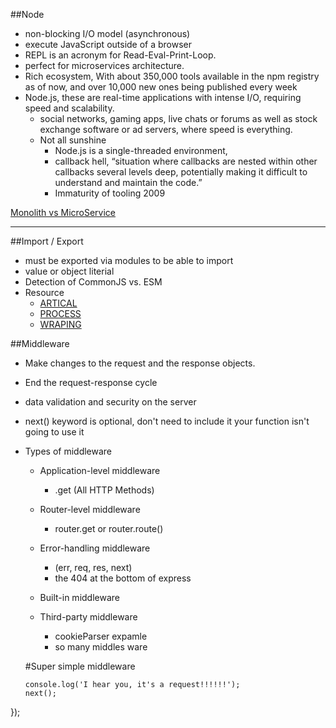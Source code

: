 ##Node
* non-blocking I/O model (asynchronous)
* execute JavaScript outside of a browser
* REPL is an acronym for Read-Eval-Print-Loop.
* perfect for microservices architecture.
* Rich ecosystem, With about 350,000 tools available in the npm registry as of now, and over 10,000 new ones being published every week
* Node.js, these are real-time applications with intense I/O, requiring speed and scalability.
  * social networks, gaming apps, live chats or forums as well as stock exchange software or ad servers, where speed is everything.
  * Not all sunshine
    * Node.js is a single-threaded environment, 
    *  callback hell, “situation where callbacks are nested within other callbacks several levels deep, potentially making it difficult to understand and maintain the code.”
    * Immaturity of tooling 2009

[Monolith vs MicroService](https://www.altexsoft.com/wp-content/uploads/2016/11/The-difference-between-the-monolithic-and-microservices-architecture-1.png)


---

##Import / Export
* must be exported via modules to be able to import
* value or object literial
* Detection of CommonJS vs. ESM
* Resource
  * [ARTICAL](https://hackernoon.com/node-js-tc-39-and-modules-a1118aecf95e)
  * [PROCESS](https://cdn-images-1.medium.com/max/1600/1*W9dyBkQ7nRT_YiaZupFhaw.png)
  * [WRAPING](https://cdn-images-1.medium.com/max/1600/1*Rn5xTqjKdPZuG7VnqMzN1w.png)


##Middleware 
* Make changes to the request and the response objects.
* End the request-response cycle
* data validation and security on the server
* next() keyword is optional, don't need to include it your function isn't going to use it
* Types of middleware
  * Application-level middleware
    * .get (All HTTP Methods)
  * Router-level middleware
    * router.get or router.route()
  * Error-handling middleware
    * (err, req, res, next)
    * the 404 at the bottom of express
  * Built-in middleware

  * Third-party middleware  
    * cookieParser expamle
    * so many middles ware

  #Super simple middleware
  ```app.use((req, res, next) => {
  console.log('I hear you, it's a request!!!!!!');
  next();
});
```